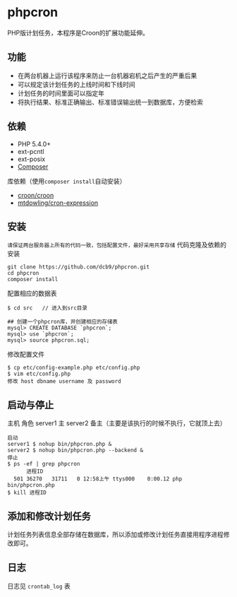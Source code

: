 phpcron
=======

PHP版计划任务，本程序是Croon的扩展功能延伸。

## 功能
- 在两台机器上运行该程序来防止一台机器宕机之后产生的严重后果
- 可以规定该计划任务的上线时间和下线时间
- 计划任务的时间里面可以指定年
- 将执行结果、标准正确输出、标准错误输出统一到数据库，方便检索

## 依赖

- PHP 5.4.0+
- ext-pcntl
- ext-posix
- [Composer](http://getcomposer.org)

库依赖（使用`composer install`自动安装）
- [croon/croon](https://github.com/hfcorriez/croon)
- [mtdowling/cron-expression](https://github.com/mtdowling/cron-expression)

## 安装
``` 请保证两台服务器上所有的代码一致，包括配置文件，最好采用共享存储 ```
代码克隆及依赖的安装
```
git clone https://github.com/dcb9/phpcron.git
cd phpcron
composer install
```
配置相应的数据表
```
$ cd src   // 进入到src目录

## 创建一个phpcron库，并创建相应的存储表
mysql> CREATE DATABASE `phpcron`;
mysql> use `phpcron`;
mysql> source phpcron.sql;
```
修改配置文件
```
$ cp etc/config-example.php etc/config.php
$ vim etc/config.php
修改 host dbname username 及 password
```

## 启动与停止
主机      角色
server1   主
server2   备主（主要是该执行的时候不执行，它就顶上去）
```
启动
server1 $ nohup bin/phpcron.php &
server2 $ nohup bin/phpcron.php --backend &
停止
$ ps -ef | grep phpcron
      进程ID
  501 36270   31711   0 12:58上午 ttys000    0:00.12 php bin/phpcron.php
$ kill 进程ID
```

## 添加和修改计划任务
计划任务列表信息全部存储在数据库，所以添加或修改计划任务直接用程序进程修改即可。

## 日志
日志见 ```crontab_log``` 表
